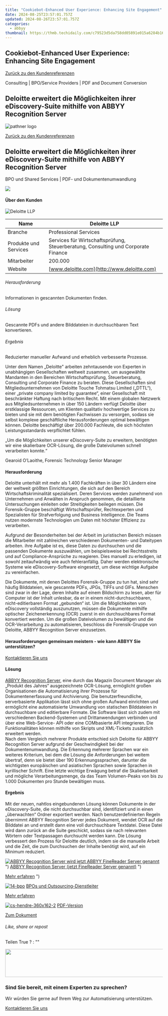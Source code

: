```yaml
---
title: "Cookiebot-Enhanced User Experience: Enhancing Site Engagement"
date: 2024-08-25T23:57:01.757Z
updated: 2024-08-26T23:57:01.757Z
categories:
  - abbyy
thumbnail: https://thmb.techidaily.com/c79523d5da758dd05891e015a6284b16ba6ad6e3e1bd3691a250a97186a2df74.jpg
---
```


## Cookiebot-Enhanced User Experience: Enhancing Site Engagement

[Zurück zu den Kundenreferenzen](https://tools.techidaily.com/abbyy/products/)

Consulting | BPO/Service Providers | PDF and Document Conversion

## Deloitte erweitert die Möglichkeiten ihrer eDiscovery-Suite mithilfe von ABBYY Recognition Server

![pathner logo](https://content.abbyy.com/-/media/project/abbyy/abbyy/logos-white/de/70285.png?h=40&iar=0&w=120)

[Zurück zu den Kundenreferenzen](https://tools.techidaily.com/abbyy/products/)

## Deloitte erweitert die Möglichkeiten ihrer eDiscovery-Suite mithilfe von ABBYY Recognition Server

BPO und Shared Services | PDF- und Dokumentenumwandlung 

![](https://static1.abbyy.com/abbyycommedia/15274/cs-deloitte-556x303-2.jpg) 

#### Über den Kunden

![Deloitte LLP](https://static3.abbyy.com/abbyycommedia/14693/logo-deloitte-new-162x30.svg) 

| Name                  | Deloitte LLP                                                                      |
| --------------------- | --------------------------------------------------------------------------------- |
| Branche               | Professional Services                                                             |
| Produkte und Services | Services für Wirtschaftsprüfung, Steuerberatung, Consulting und Corporate Finance |
| Mitarbeiter           | 200.000                                                                           |
| Website               | [www.deloitte.com](http://www.deloitte.com)                                       |

###### Herausforderung

Informationen in gescannten Dokumenten finden.

###### Lösung

Gescannte PDFs und andere Bilddateien in durchsuchbaren Text konvertieren.

###### Ergebnis

Reduzierter manueller Aufwand und erheblich verbesserte Prozesse.

Unter dem Namen „Deloitte" arbeiten zehntausende von Experten in unabhängigen Gesellschaften weltweit zusammen, um ausgewählte Mandanten in den Bereichen Wirtschaftsprüfung, Steuerberatung, Consulting und Corporate Finance zu beraten. Diese Gesellschaften sind Mitgliedsunternehmen von Deloitte Touche Tohmatsu Limited („DTTL“), einer „private company limited by guarantee“, einer Gesellschaft mit beschränkter Haftung nach britischem Recht. Mit einem globalen Netzwerk aus Mitgliedsunternehmen in über 150 Ländern verfügt Deloitte über erstklassige Ressourcen, um Klienten qualitativ hochwertige Services zu bieten und sie mit dem benötigten Fachwissen zu versorgen, sodass sie selbst komplexe geschäftliche Herausforderungen optimal bewältigen können. Deloitte beschäftigt über 200.000 Fachleute, die sich höchsten Leistungsstandards verpflichtet fühlen.

 „Um die Möglichkeiten unserer eDiscovery-Suite zu erweitern, benötigten wir eine skalierbare OCR-Lösung, die große Dateivolumen schnell verarbeiten konnte.“

 Gearoid O’Laoithe, Forensic Technology Senior Manager

#### Herausforderung

Deloitte unterhält mit mehr als 1.400 Fachkräften in über 30 Ländern eine der weltweit größten Einrichtungen, die sich auf den Bereich Wirtschaftskriminalität spezialisiert. Deren Services werden zunehmend von Unternehmen und Anwälten in Anspruch genommen, die detaillierte Untersuchungen einleiten oder Streitigkeiten beilegen müssen. Die Forensik-Gruppe beschäftigt Wirtschaftsprüfer, Rechtexperten und Spezialisten für Strafverfolgung und Business Intelligence. Die Teams nutzen modernste Technologien um Daten mit höchster Effizienz zu verarbeiten.

Aufgrund der Besonderheiten bei der Arbeit im juristischen Bereich müssen die Mitarbeiter mit zahlreichen verschiedenen Dokumenten- und Dateitypen arbeiten. ihre Aufgabe ist es, diese Daten zu durchsuchen und die passenden Dokumente auszuwählen, um beispielsweise bei Rechtsstreits und auf Compliance-Ansprüche zu reagieren. Dies manuell zu erledigen, ist sowohl zeitaufwändig wie auch fehleranfällig. Daher werden elektronische Systeme wie eDiscovery-Software eingesetzt, um diese wichtige Aufgabe zu vereinfachen.

Die Dokumente, mit denen Deloittes Forensik-Gruppe zu tun hat, sind sehr häufig Bilddateien, wie gescannte PDFs, JPGs, TIFFs und GIFs. Menschen sind zwar in der Lage, deren Inhalte auf einem Bildschirm zu lesen, aber für Computer ist der Inhalt unlesbar, da er in einem nicht-durchsuchbaren, nicht-editierbaren Format „gebunden“ ist. Um die Möglichkeiten von eDiscovery vollständig auszunutzen, müssen die Dokumente mithilfe optischer Zeichenerkennung (OCR) zuerst in ein durchsuchbares Format konvertiert werden. Um die großen Dateivolumen zu bewältigen und die OCR-Verarbeitung zu automatisieren, beschloss die Forensik-Gruppe von Deloitte, ABBYY Recognition Server einzusetzen.

#### Herausforderungen gemeinsam meistern - wie kann ABBYY Sie unterstützen?

[Kontaktieren Sie uns](https://tools.techidaily.com/abbyy/products/) 

#### Lösung

[ABBYY Recognition Server](https://tools.techidaily.com/abbyy/products/), eine durch das Magazin Document Manager als „Produkt des Jahres“ ausgezeichnete OCR-Lösung, ermöglicht großen Organisationen die Automatisierung ihrer Prozesse für Dokumentenerfassung und Archivierung. Die benutzerfreundliche, serverbasierte Applikation lässt sich ohne großen Aufwand einrichten und ermöglicht eine automatisierte Umwandlung von statischen Bilddateien in durchsuchbare und editierbare Formate. Die Software lässt sich zudem mit verschiedenen Backend-Systemen und Drittanwendungen verbinden und über eine Web-Service- API oder eine COMbasierte API integrieren. Die Funktionalitäten können mithilfe von Skripts und XML-Tickets zusätzlich erweitert werden.  
Nach dem Vergleich mehrerer Produkte entschied sich Deloitte für ABBYY Recognition Server aufgrund der Geschwindigkeit bei der Dokumentenumwandlung. Die Erkennung mehrerer Sprachen war ein weiteres Kriterium, bei dem die Lösung die Anforderungen bei weitem übertraf, denn sie bietet über 190 Erkennungssprachen, darunter die wichtigsten europäischen und asiatischen Sprachen sowie Sprachen in kyrillischer Schrift. Eine letzte wichtige Erwägung betraf die Skalierbarkeit und mögliche Verarbeitungsmenge, da das Team Volumen-Peaks von bis zu 1.000 Dokumenten pro Stunde bewältigen muss.

#### Ergebnis

Mit der neuen, nahtlos eingebundenen Lösung können Dokumente in der eDiscovery-Suite, die nicht durchsuchbar sind, identifiziert und in einen „überwachten“ Ordner exportiert werden. Nach benutzerdefinierten Regeln übernimmt ABBYY Recognition Server jedes Dokument, wendet OCR auf die Bilddatei an und erstellt dann eine voll durchsuchbare Textdatei. Diese Datei wird dann zurück an die Suite geschickt, sodass sie nach relevanten Wörtern oder Textpassagen durchsucht werden kann. Die Lösung verbessert den Prozess für Deloitte deutlich, indem sie die manuelle Arbeit und die Zeit, die zum Durchsuchen der Inhalte benötigt wird, auf ein Minimum reduziert.

[![ABBYY Recognition Server wird jetzt ABBYY FineReader Server genannt](https://static4.abbyy.com/abbyycommedia/20638/11-frs-casepreview.jpg)](https://tools.techidaily.com/abbyy/products/) ") [ABBYY Recognition Server (jetzt FineReader Server genannt)](https://tools.techidaily.com/abbyy/products/) ") 

[Mehr erfahren](https://tools.techidaily.com/abbyy/products/) ") 

[![14-bpo](https://static2.abbyy.com/abbyycommedia/14364/14-bpo.jpg)](https://tools.techidaily.com/abbyy/products/) [BPOs und Outsourcing-Dienstleiter](https://tools.techidaily.com/abbyy/products/) 

[Mehr erfahren](https://tools.techidaily.com/abbyy/products/) 

[![cs-hendre-360x162-2](https://static2.abbyy.com/abbyycommedia/15275/cs-hendre-360x162-2.jpg)](https://static3.abbyy.com/abbyycommedia/7351/fallstudie-deloitte-consulting-de.pdf "PDF-Version") [PDF-Version](https://static3.abbyy.com/abbyycommedia/7351/fallstudie-deloitte-consulting-de.pdf "PDF-Version") 

[Zum Dokument](https://static3.abbyy.com/abbyycommedia/7351/fallstudie-deloitte-consulting-de.pdf "PDF-Version") 

###### Like, share or repost

Teilen  True ?  : "" 

<!-- affiliate ads begin -->
<a href="https://natural-cycles.sjv.io/c/5597632/2072200/17885" target="_top" id="2072200"><img src="//a.impactradius-go.com/display-ad/17885-2072200" border="0" alt="" width="728" height="90"/></a><img height="0" width="0" src="https://imp.pxf.io/i/5597632/2072200/17885" style="position:absolute;visibility:hidden;" border="0" />
<!-- affiliate ads end -->
### Sind Sie bereit, mit einem Experten zu sprechen?

Wir würden Sie gerne auf Ihrem Weg zur Automatisierung unterstützen.

[Kontaktieren Sie uns](https://tools.techidaily.com/abbyy/products/)

<ins class="adsbygoogle"
     style="display:block"
     data-ad-format="autorelaxed"
     data-ad-client="ca-pub-7571918770474297"
     data-ad-slot="1223367746"></ins>



<ins class="adsbygoogle"
     style="display:block"
     data-ad-client="ca-pub-7571918770474297"
     data-ad-slot="8358498916"
     data-ad-format="auto"
     data-full-width-responsive="true"></ins>


